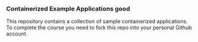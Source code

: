 ### Containerized Example Applications good

This repository contains a collection of sample containerized applications.  To complete the course you need to fork this repo into your personal Github account.
